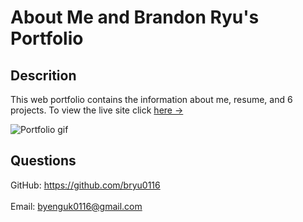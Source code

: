 # About Me and Brandon Ryu's Portfolio

## Descrition
This web portfolio contains the information about me, resume, and 6 projects. 
To view the live site click [here &rarr;](https://brandonryuportfolio.netlify.app/)

![Portfolio gif](/src/images/BrandonBRyu.gif)

## Questions
GitHub: https://github.com/bryu0116<br /><br />
Email: byenguk0116@gmail.com<br /><br />